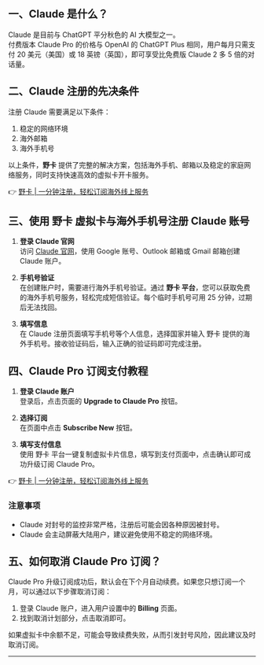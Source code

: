 ## 一、Claude 是什么？

Claude 是目前与 ChatGPT 平分秋色的 AI 大模型之一。  
付费版本 Claude Pro 的价格与 OpenAI 的 ChatGPT Plus 相同，用户每月只需支付 20 美元（美国）或 18 英镑（英国），即可享受比免费版 Claude 2 多 5 倍的对话量。

## 二、Claude 注册的先决条件

注册 Claude 需要满足以下条件：

1. 稳定的网络环境  
2. 海外邮箱  
3. 海外手机号  

以上条件，**野卡** 提供了完整的解决方案，包括海外手机、邮箱以及稳定的家庭网络服务，同时支持快速高效的虚拟卡开卡服务。

👉 [野卡 | 一分钟注册，轻松订阅海外线上服务](https://bit.ly/bewildcard)

## 三、使用 野卡 虚拟卡与海外手机号注册 Claude 账号

1. **登录 Claude 官网**  
   访问 [Claude 官网](https://claude.ai/login)，使用 Google 账号、Outlook 邮箱或 Gmail 邮箱创建 Claude 账户。

2. **手机号验证**  
   在创建账户时，需要进行海外手机号验证。通过 **野卡 平台**，您可以获取免费的海外手机号服务，轻松完成短信验证。每个临时手机号可用 25 分钟，过期后无法找回。

3. **填写信息**  
   在 Claude 注册页面填写手机号等个人信息，选择国家并输入 野卡 提供的海外手机号。接收验证码后，输入正确的验证码即可完成注册。

## 四、Claude Pro 订阅支付教程

1. **登录 Claude 账户**  
   登录后，点击页面的 **Upgrade to Claude Pro** 按钮。

2. **选择订阅**  
   在页面中点击 **Subscribe New** 按钮。

3. **填写支付信息**  
   使用 野卡 平台一键复制虚拟卡片信息，填写到支付页面中，点击确认即可成功升级订阅 Claude Pro。

👉 [野卡 | 一分钟注册，轻松订阅海外线上服务](https://bit.ly/bewildcard)

### 注意事项

- Claude 对封号的监控非常严格，注册后可能会因各种原因被封号。  
- Claude 会主动屏蔽大陆用户，建议避免使用不稳定的网络环境。

## 五、如何取消 Claude Pro 订阅？

Claude Pro 升级订阅成功后，默认会在下个月自动续费。如果您只想订阅一个月，可以通过以下步骤取消订阅：

1. 登录 Claude 账户，进入用户设置中的 **Billing** 页面。  
2. 找到取消计划部分，点击取消即可。  

如果虚拟卡中余额不足，可能会导致续费失败，从而引发封号风险，因此建议及时取消订阅。

---